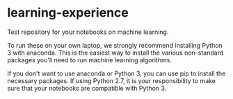 # learning-experience
Test repository for your notebooks on machine learning.

To run these on your own laptop, we strongly recommend installing Python 3 with anaconda. This is the easiest way to install the various non-standard packages you'll need to run machine learning algorithms.

If you don't want to use anaconda or Python 3, you can use pip to install the necessary packages. If using Python 2.7, it is your responsibility to make sure that your notebooks are compatible with Python 3.
